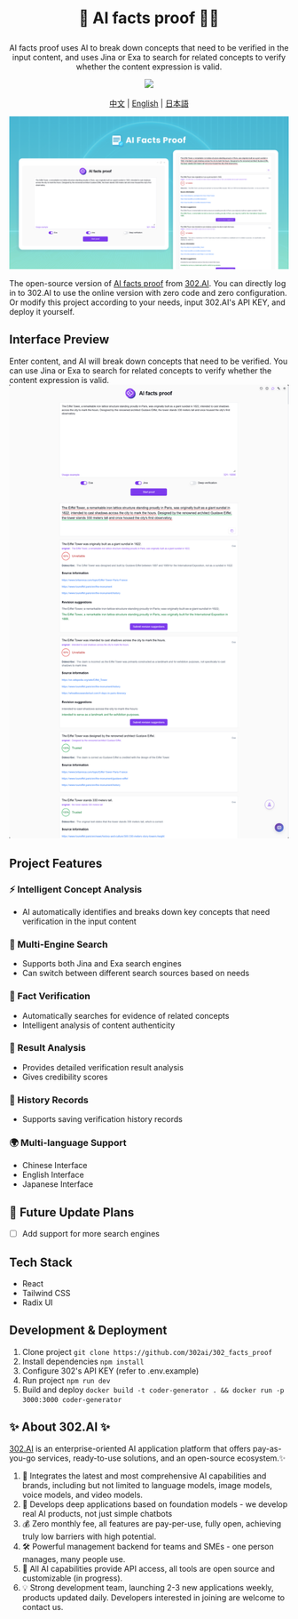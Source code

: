 # <p align="center">🧪 AI facts proof 🚀✨</p>

<p align="center">AI facts proof uses AI to break down concepts that need to be verified in the input content, and uses Jina or Exa to search for related concepts to verify whether the content expression is valid.</p>

<p align="center"><a href="https://302.ai/en/tools/verify/" target="blank"><img src="https://file.302.ai/gpt/imgs/github/20250102/72a57c4263944b73bf521830878ae39a.png" /></a></p >

<p align="center"><a href="README_zh.md">中文</a> | <a href="README.md">English</a> | <a href="README_ja.md">日本語</a></p>

![](docs/302_AI_facts_proof_en.png)

The open-source version of [AI facts proof](https://302.ai/en/tools/verify/) from [302.AI](https://302.ai/en/).
You can directly log in to 302.AI to use the online version with zero code and zero configuration.
Or modify this project according to your needs, input 302.AI's API KEY, and deploy it yourself.

## Interface Preview
Enter content, and AI will break down concepts that need to be verified. You can use Jina or Exa to search for related concepts to verify whether the content expression is valid.
![](docs/302_AI_facts_proof_en_screenshot_01.png)      


## Project Features
### ⚡ Intelligent Concept Analysis
- AI automatically identifies and breaks down key concepts that need verification in the input content
### 🔄 Multi-Engine Search
- Supports both Jina and Exa search engines
- Can switch between different search sources based on needs
### 🧪 Fact Verification
- Automatically searches for evidence of related concepts
- Intelligent analysis of content authenticity
### 🤖 Result Analysis
- Provides detailed verification result analysis
- Gives credibility scores
### 📑 History Records
- Supports saving verification history records
### 🌍 Multi-language Support
- Chinese Interface
- English Interface
- Japanese Interface

## 🚩 Future Update Plans 
- [ ] Add support for more search engines

## Tech Stack
- React
- Tailwind CSS
- Radix UI

## Development & Deployment
1. Clone project `git clone https://github.com/302ai/302_facts_proof`
2. Install dependencies `npm install`
3. Configure 302's API KEY (refer to .env.example)
4. Run project `npm run dev`
5. Build and deploy `docker build -t coder-generator . && docker run -p 3000:3000 coder-generator`


## ✨ About 302.AI ✨
[302.AI](https://302.ai/en/) is an enterprise-oriented AI application platform that offers pay-as-you-go services, ready-to-use solutions, and an open-source ecosystem.✨
1. 🧠 Integrates the latest and most comprehensive AI capabilities and brands, including but not limited to language models, image models, voice models, and video models.
2. 🚀 Develops deep applications based on foundation models - we develop real AI products, not just simple chatbots
3. 💰 Zero monthly fee, all features are pay-per-use, fully open, achieving truly low barriers with high potential.
4. 🛠 Powerful management backend for teams and SMEs - one person manages, many people use.
5. 🔗 All AI capabilities provide API access, all tools are open source and customizable (in progress).
6. 💡 Strong development team, launching 2-3 new applications weekly, products updated daily. Developers interested in joining are welcome to contact us.
